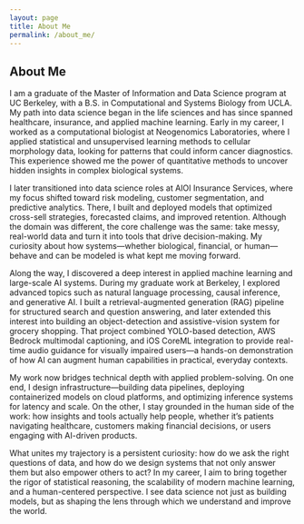 ```yaml
---
layout: page
title: About Me
permalink: /about_me/
---
```


## About Me

I am a graduate of the Master of Information and Data Science program at UC Berkeley, with a B.S. in Computational and Systems Biology from UCLA. My path into data science began in the life sciences and has since spanned healthcare, insurance, and applied machine learning. Early in my career, I worked as a computational biologist at Neogenomics Laboratories, where I applied statistical and unsupervised learning methods to cellular morphology data, looking for patterns that could inform cancer diagnostics. This experience showed me the power of quantitative methods to uncover hidden insights in complex biological systems.

I later transitioned into data science roles at AIOI Insurance Services, where my focus shifted toward risk modeling, customer segmentation, and predictive analytics. There, I built and deployed models that optimized cross-sell strategies, forecasted claims, and improved retention. Although the domain was different, the core challenge was the same: take messy, real-world data and turn it into tools that drive decision-making. My curiosity about how systems—whether biological, financial, or human—behave and can be modeled is what kept me moving forward.

Along the way, I discovered a deep interest in applied machine learning and large-scale AI systems. During my graduate work at Berkeley, I explored advanced topics such as natural language processing, causal inference, and generative AI. I built a retrieval-augmented generation (RAG) pipeline for structured search and question answering, and later extended this interest into building an object-detection and assistive-vision system for grocery shopping. That project combined YOLO-based detection, AWS Bedrock multimodal captioning, and iOS CoreML integration to provide real-time audio guidance for visually impaired users—a hands-on demonstration of how AI can augment human capabilities in practical, everyday contexts.

My work now bridges technical depth with applied problem-solving. On one end, I design infrastructure—building data pipelines, deploying containerized models on cloud platforms, and optimizing inference systems for latency and scale. On the other, I stay grounded in the human side of the work: how insights and tools actually help people, whether it’s patients navigating healthcare, customers making financial decisions, or users engaging with AI-driven products.

What unites my trajectory is a persistent curiosity: how do we ask the right questions of data, and how do we design systems that not only answer them but also empower others to act? In my career, I aim to bring together the rigor of statistical reasoning, the scalability of modern machine learning, and a human-centered perspective. I see data science not just as building models, but as shaping the lens through which we understand and improve the world.
